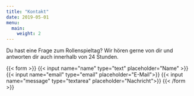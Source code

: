 ```yaml
---
title: "Kontakt"
date: 2019-05-01
menu:
  main:
    weight: 2
---
```


Du hast eine Frage zum Rollenspieltag? Wir hören gerne von dir und antworten dir auch innerhalb von 24 Stunden.

{{< form >}}
  {{< input name="name" type="text" placeholder="Name" >}}
  {{< input name="email" type="email" placeholder="E-Mail">}}
  {{< input name="message" type="textarea" placeholder="Nachricht">}}
{{< /form >}}
